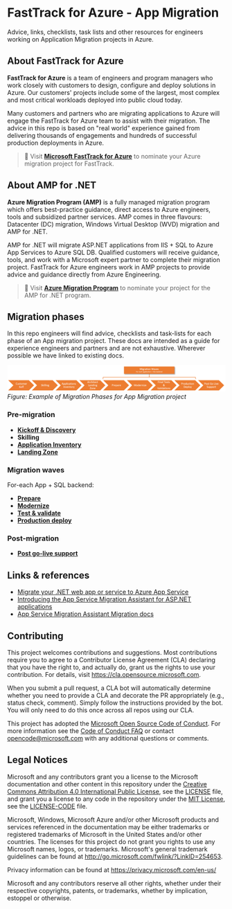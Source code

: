 # FastTrack for Azure - App Migration

Advice, links, checklists, task lists and other resources for engineers working on Application Migration projects in Azure. 

## About FastTrack for Azure

**FastTrack for Azure** is a team of engineers and program managers who work closely with customers to design, configure and deploy solutions in Azure. Our customers' projects include some of the largest, most complex and most critical workloads deployed into public cloud today. 

Many customers and partners who are migrating applications to Azure will engage the FastTrack for Azure team to assist with their migration. The advice in this repo is based on "real world" experience gained from delivering thousands of engagements and hundreds of successful production deployments in Azure.

> 📖 Visit **[Microsoft FastTrack for Azure]** to nominate your Azure migration project for FastTrack.

## About AMP for .NET

**Azure Migration Program (AMP)** is a fully managed migration program which offers best-practice guidance, direct access to Azure engineers, tools and subsidized partner services. AMP comes in three flavours: Datacenter (DC) migration, Windows Virtual Desktop (WVD) migration and AMP for .NET.

AMP for .NET will migrate ASP.NET applications from IIS + SQL to Azure App Services to Azure SQL DB. Qualified customers will receive guidance, tools, and work with a Microsoft expert partner to complete their migration project. FastTrack for Azure engineers work in AMP projects to provide advice and guidance directly from Azure Engineering.

> 📖 Visit **[Azure Migration Program]** to nominate your project for the AMP for .NET program.

## Migration phases

In this repo engineers will find advice, checklists and task-lists for each phase of an App migration project. These docs are intended as a guide for experience engineers and partners and are not exhaustive. Wherever possible we have linked to existing docs.

![Flowchart showing example of Migration Phases for an App Migration project](./docs/images/migration-phases.png)<br/>_Figure: Example of Migration Phases for App Migration project_

### Pre-migration

* **[Kickoff & Discovery]**
* **Skilling**
* **[Application Inventory]**
* **[Landing Zone]**

### Migration waves

For-each App + SQL backend:

* **[Prepare]**
* **[Modernize]**
* **[Test & validate]**
* **[Production deploy]**

### Post-migration

* **[Post go-live support]**

## Links & references

* [Migrate your .NET web app or service to Azure App Service]
* [Introducing the App Service Migration Assistant for ASP.NET applications]
* [App Service Migration Assistant Migration docs]

## Contributing

This project welcomes contributions and suggestions.  Most contributions require you to agree to a
Contributor License Agreement (CLA) declaring that you have the right to, and actually do, grant us
the rights to use your contribution. For details, visit https://cla.opensource.microsoft.com.

When you submit a pull request, a CLA bot will automatically determine whether you need to provide
a CLA and decorate the PR appropriately (e.g., status check, comment). Simply follow the instructions
provided by the bot. You will only need to do this once across all repos using our CLA.

This project has adopted the [Microsoft Open Source Code of Conduct](https://opensource.microsoft.com/codeofconduct/).
For more information see the [Code of Conduct FAQ](https://opensource.microsoft.com/codeofconduct/faq/) or
contact [opencode@microsoft.com](mailto:opencode@microsoft.com) with any additional questions or comments.

## Legal Notices

Microsoft and any contributors grant you a license to the Microsoft documentation and other content
in this repository under the [Creative Commons Attribution 4.0 International Public License](https://creativecommons.org/licenses/by/4.0/legalcode),
see the [LICENSE](LICENSE) file, and grant you a license to any code in the repository under the [MIT License](https://opensource.org/licenses/MIT), see the
[LICENSE-CODE](LICENSE-CODE) file.

Microsoft, Windows, Microsoft Azure and/or other Microsoft products and services referenced in the documentation
may be either trademarks or registered trademarks of Microsoft in the United States and/or other countries.
The licenses for this project do not grant you rights to use any Microsoft names, logos, or trademarks.
Microsoft's general trademark guidelines can be found at http://go.microsoft.com/fwlink/?LinkID=254653.

Privacy information can be found at https://privacy.microsoft.com/en-us/

Microsoft and any contributors reserve all other rights, whether under their respective copyrights, patents,
or trademarks, whether by implication, estoppel or otherwise.

<!-- LINKS -->
[Azure Migration Program]:https://azure.microsoft.com/en-us/migration/migration-program/
[Microsoft FastTrack for Azure]:https://azure.microsoft.com/en-us/programs/azure-fasttrack/
[Kickoff & Discovery]:./docs/discovery.md
[Application Inventory]:./docs/app-inventory.md
[Landing Zone]:./docs/landing-zone.md
[Prepare]:./docs/prepare.md
[Modernize]:./docs/modernize.md
[Test & validate]:./docs/testing-validation.md
[Production deploy]:./docs/prod-deploy.md
[Post go-live support]:./docs/support.md
[Migrate your .NET web app or service to Azure App Service]:https://docs.microsoft.com/en-us/dotnet/azure/migration/app-service
[App Service Migration Assistant Migration docs]:https://github.com/Azure/App-Service-Migration-Assistant/tree/master/MigrationDocs
[99.9%]:https://uptime.is/99.9
[Introducing the App Service Migration Assistant for ASP.NET applications]:https://azure.microsoft.com/en-us/blog/introducing-the-app-service-migration-assistant-for-asp-net-applications/
